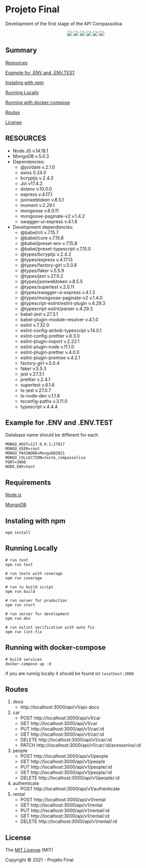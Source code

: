# Projeto Final

Development of the first stage of the API Compassolisa

<p align="center">
   <img src="http://img.shields.io/static/v1?label=License&message=MIT&color=red&style=for-the-badge"/>
   <img src="http://img.shields.io/static/v1?label=Node&message=14.18.1&color=green&style=for-the-badge&logo=node.js"/>
   <img src="http://img.shields.io/static/v1?label=MongoDB&message=5.0.3&color=green&style=for-the-badge&logo=mongodb"/>
   <img src="http://img.shields.io/static/v1?label=Typescript&message=4.4.4&color=blue&style=for-the-badge&logo=typescript"/>
   <img src="http://img.shields.io/static/v1?label=express&message=4.17.1&color=blue&style=for-the-badge&logo=express"/>
   <img src="http://img.shields.io/static/v1?label=STATUS&message=EM%20DESENVOLVIMENTO&color=yellow&style=for-the-badge"/>
</p>

## Summary

[Resources](#resources)

[Example for .ENV and .ENV.TEST](#example-for-.env-and-.env.test)

[Instaling with npm](#instaling-with-npm)

[Running Locally](#running-locally)

[Running with docker-compose](#running-with-docker-compose)

[Routes](#routes)

[License](#license)

## RESOURCES

- Node.JS v.14.18.1
- MongoDB v.5.0.3
- Dependencies:
  - @joi/date v.2.1.0
  - axios 0.24.0
  - bcryptjs v.2.4.3
  - Joi v17.4.2
  - dotenv v.10.0.0
  - express v.4.17.1
  - jsonwebtoken v.8.5.1
  - moment v.2.29.1
  - mongoose v.6.0.11
  - mongoose-paginate-v2 v.1.4.2
  - swagger-ui-express v.4.1.6
- Development dependencies:
   - @babel/cli v.7.15.7
   - @babel/core v.7.15.8
   - @babel/preset-env v.7.15.8
   - @babel/preset-typescript v.7.15.0
   - @types/bcryptjs v.2.4.2
   - @types/express v.4.17.13
   - @types/factory-girl v.5.0.8
   - @types/faker v.5.5.9
   - @types/jest v.27.0.2
   - @types/jsonwebtoken v.8.5.5
   - @types/supertest v.2.0.11
   - @types/swagger-ui-express v.4.1.3
   - @types/mongoose-paginate-v2 v.1.4.0
   - @typescript-eslint/eslint-plugin v.4.29.3
   - @typescript-eslint/parser v.4.29.3
   - babel-jest v.27.3.1
   - babel-plugin-module-resolver v.4.1.0
   - eslint v.7.32.0
   - eslint-config-airbnb-typescript v.14.0.1
   - eslint-config-prettier v.8.3.0
   - eslint-plugin-import v.2.22.1
   - eslint-plugin-node v.11.1.0
   - eslint-plugin-prettier v.4.0.0
   - eslint-plugin-promise v.4.2.1
   - factory-girl v.5.0.4
   - faker v.5.5.3
   - jest v.27.3.1
   - prettier v.2.4.1
   - supertest v.6.1.6
   - ts-jest v.27.0.7
   - ts-node-dev v.1.1.8
   - tsconfig-paths v.3.11.0
   - typescript v.4.4.4
## Example for .ENV and .ENV.TEST

Database name should be different for each

```
MONGO_HOST=127.0.0.1:27017
MONGO_USER=root
MONGO_PASSWORD=MongoDB2021
MONGO_COLLECTION=teste_compassolisa
PORT=3000
NODE_ENV=test
```

## Requirements

[Node.js](https://nodejs.org/en/)

[MongoDB](https://www.mongodb.com/pt-br)

## Instaling with npm

```
npm install
```

## Running Locally

```
# run test
npm run test

# run tests with coverage
npm run coverage

# run to build script
npm run build

# run server for production
npm run start

# run server for development
npm run dev

# run eslint verification with auto fix
npm run lint-fix
```

## Running with docker-compose

```
# build services
docker-compose up -d
```

if you are runnig locally it should be found on `localhost:3000`

## Routes

1. docs
   - http://localhost:3000/api/v1/api-docs
2. car
   - POST http://localhost:3000/api/v1/car
   - GET http://localhost:3000/api/v1/car
   - PUT http://localhost:3000/api/v1/car/:id
   - GET http://localhost:3000/api/v1/car/:id
   - DELETE http://localhost:3000/api/v1/car/:id
   - PATCH http://localhost:3000/api/v1/car/:id/acessorios/:id
3. people
   - POST http://localhost:3000/api/v1/people
   - GET http://localhost:3000/api/v1/people
   - PUT http://localhost:3000/api/v1/people/:id
   - GET http://localhost:3000/api/v1/people/:id
   - DELETE http://localhost:3000/api/v1/people/:id
4. authenticate
   - POST http://localhost:3000/api/v1/authenticate
5. rental
   - POST http://localhost:3000/api/v1/rental
   - GET http://localhost:3000/api/v1/rental
   - PUT http://localhost:3000/api/v1/rental/:id
   - GET http://localhost:3000/api/v1/rental/:id
   - DELETE http://localhost:3000/api/v1/rental/:id

## License

The [MIT License]() (MIT)

Copyright :copyright: 2021 - Projeto Final
